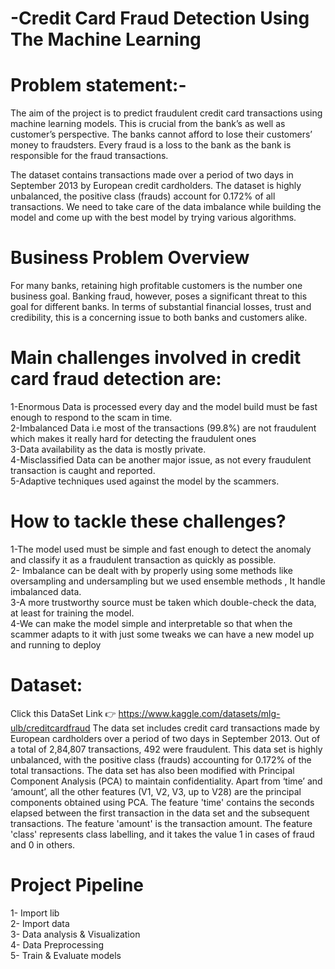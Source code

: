 # -Credit Card Fraud Detection Using The Machine Learning

# Problem statement:-
The aim of the project is to predict fraudulent credit card transactions using machine learning models. This is crucial from the bank’s as well as customer’s perspective. The banks cannot afford to lose their customers’ money to fraudsters. Every fraud is a loss to the bank as the bank is responsible for the fraud transactions.

The dataset contains transactions made over a period of two days in September 2013 by European credit cardholders. The dataset is highly unbalanced, the positive class (frauds) account for 0.172% of all transactions. We need to take care of the data imbalance while building the model and come up with the best model by trying various algorithms.

# Business Problem Overview
For many banks, retaining high profitable customers is the number one business goal. Banking fraud, however, poses a significant threat to this goal for different banks. In terms of substantial financial losses, trust and credibility, this is a concerning issue to both banks and customers alike.

# Main challenges involved in credit card fraud detection are:
1-Enormous Data is processed every day and the model build must be fast enough to respond to the scam in time.   
2-Imbalanced Data i.e most of the transactions (99.8%) are not fraudulent which makes it really hard for detecting the fraudulent ones   
3-Data availability as the data is mostly private.    
4-Misclassified Data can be another major issue, as not every fraudulent transaction is caught and reported.    
5-Adaptive techniques used against the model by the scammers.    

# How to tackle these challenges?

1-The model used must be simple and fast enough to detect the anomaly and classify it as a fraudulent transaction as quickly as possible.   
2- Imbalance can be dealt with by properly using some methods like oversampling and undersampling but we used ensemble methods , It handle imbalanced data.    
3-A more trustworthy source must be taken which double-check the data, at least for training the model.     
4-We can make the model simple and interpretable so that when the scammer adapts to it with just some tweaks we can have a new model up and running to deploy     

# Dataset:
Click this DataSet Link 👉 https://www.kaggle.com/datasets/mlg-ulb/creditcardfraud
The data set includes credit card transactions made by European cardholders over a period of two days in September 2013. Out of a total of 2,84,807 transactions, 492 were fraudulent. This data set is highly unbalanced, with the positive class (frauds) accounting for 0.172% of the total transactions. The data set has also been modified with Principal Component Analysis (PCA) to maintain confidentiality. Apart from ‘time’ and ‘amount’, all the other features (V1, V2, V3, up to V28) are the principal components obtained using PCA. The feature 'time' contains the seconds elapsed between the first transaction in the data set and the subsequent transactions. The feature 'amount' is the transaction amount. The feature 'class' represents class labelling, and it takes the value 1 in cases of fraud and 0 in others.



# Project Pipeline
1- Import lib    
2- Import data    
3- Data analysis & Visualization         
4- Data Preprocessing    
5- Train & Evaluate models    



 
